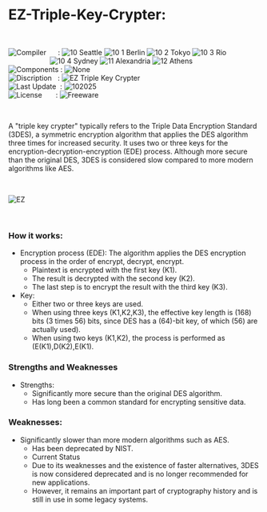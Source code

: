 # EZ-Triple-Key-Crypter:

</br>

![Compiler](https://github.com/user-attachments/assets/a916143d-3f1b-4e1f-b1e0-1067ef9e0401) &nbsp;&nbsp;&nbsp;&nbsp;&nbsp;: ![10 Seattle](https://github.com/user-attachments/assets/c70b7f21-688a-4239-87c9-9a03a8ff25ab) ![10 1 Berlin](https://github.com/user-attachments/assets/bdcd48fc-9f09-4830-b82e-d38c20492362) ![10 2 Tokyo](https://github.com/user-attachments/assets/5bdb9f86-7f44-4f7e-aed2-dd08de170bd5) ![10 3 Rio](https://github.com/user-attachments/assets/e7d09817-54b6-4d71-a373-22ee179cd49c)   
&nbsp;&nbsp;&nbsp;&nbsp;&nbsp;&nbsp;&nbsp;&nbsp;&nbsp;&nbsp;&nbsp;&nbsp;&nbsp;&nbsp;&nbsp;&nbsp;&nbsp;&nbsp;&nbsp;&nbsp;&nbsp;![10 4 Sydney](https://github.com/user-attachments/assets/e75342ca-1e24-4a7e-8fe3-ce22f307d881) ![11 Alexandria](https://github.com/user-attachments/assets/64f150d0-286a-4edd-acab-9f77f92d68ad) ![12 Athens](https://github.com/user-attachments/assets/59700807-6abf-4e6d-9439-5dc70fc0ceca)  
![Components](https://github.com/user-attachments/assets/d6a7a7a4-f10e-4df1-9c4f-b4a1a8db7f0e) : ![None](https://github.com/user-attachments/assets/30ebe930-c928-4aaf-a8e1-5f68ec1ff349)  
![Discription](https://github.com/user-attachments/assets/4a778202-1072-463a-bfa3-842226e300af) &nbsp;&nbsp;: ![EZ Triple Key Crypter](https://github.com/user-attachments/assets/ea1d3640-5ed6-465e-bc6b-3ef7dd08ccb8)  
![Last Update](https://github.com/user-attachments/assets/e1d05f21-2a01-4ecf-94f3-b7bdff4d44dd) &nbsp;: ![102025](https://github.com/user-attachments/assets/62cea8cc-bd7d-49bd-b920-5590016735c0)  
![License](https://github.com/user-attachments/assets/ff71a38b-8813-4a79-8774-09a2f3893b48) &nbsp;&nbsp;&nbsp;&nbsp;&nbsp;&nbsp;: ![Freeware](https://github.com/user-attachments/assets/1fea2bbf-b296-4152-badd-e1cdae115c43)

</br>

A "triple key crypter" typically refers to the Triple Data Encryption Standard (3DES), a symmetric encryption algorithm that applies the DES algorithm three times for increased security. It uses two or three keys for the encryption-decryption-encryption (EDE) process. Although more secure than the original DES, 3DES is considered slow compared to more modern algorithms like AES.

</br>

![EZ](https://github.com/user-attachments/assets/e993b4b3-c7cf-4142-aa23-2d6f2ff5beb3)

</br>

### How it works:
* Encryption process (EDE): The algorithm applies the DES encryption process in the order of encrypt, decrypt, encrypt.
  * Plaintext is encrypted with the first key (K1).
  * The result is decrypted with the second key (K2).
  * The last step is to encrypt the result with the third key (K3).
* Key:
  * Either two or three keys are used.
  * When using three keys (K1,K2,K3), the effective key length is (168) bits (3 times 56) bits, since DES has a (64)-bit key, of which (56) are actually used).
  * When using two keys (K1,K2), the process is performed as (E(K1),D(K2),E(K1).

### Strengths and Weaknesses
* Strengths:
    * Significantly more secure than the original DES algorithm.
    * Has long been a common standard for encrypting sensitive data.

### Weaknesses:
* Significantly slower than more modern algorithms such as AES.
    * Has been deprecated by NIST.
    * Current Status
    * Due to its weaknesses and the existence of faster alternatives, 3DES is now considered deprecated and is no longer recommended for new applications.
    * However, it remains an important part of cryptography history and is still in use in some legacy systems.


















